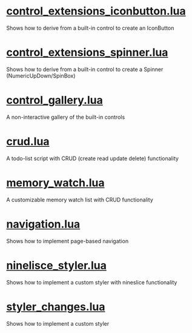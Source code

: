 # [control_extensions_iconbutton.lua](https://github.com/Aurumaker72/mupen-lua-ugui/blob/main/demos/control_extensions_iconbutton.lua)
Shows how to derive from a built-in control to create an IconButton

# [control_extensions_spinner.lua](https://github.com/Aurumaker72/mupen-lua-ugui/blob/main/demos/control_extensions_spinner.lua)
Shows how to derive from a built-in control to create a Spinner (NumericUpDown/SpinBox)

# [control_gallery.lua](https://github.com/Aurumaker72/mupen-lua-ugui/blob/main/demos/control_gallery.lua)
A non-interactive gallery of the built-in controls

# [crud.lua](https://github.com/Aurumaker72/mupen-lua-ugui/blob/main/demos/crud.lua)
A todo-list script with CRUD (create read update delete) functionality

# [memory_watch.lua](https://github.com/Aurumaker72/mupen-lua-ugui/blob/main/demos/memory_watch.lua)
A customizable memory watch list with CRUD functionality

# [navigation.lua](https://github.com/Aurumaker72/mupen-lua-ugui/blob/main/demos/navigation.lua)
Shows how to implement page-based navigation

# [ninelisce_styler.lua](https://github.com/Aurumaker72/mupen-lua-ugui/blob/main/demos/ninelisce_styler.lua)
Shows how to implement a custom styler with nineslice functionality

# [styler_changes.lua](https://github.com/Aurumaker72/mupen-lua-ugui/blob/main/demos/styler_changes.lua)
Shows how to implement a custom styler
